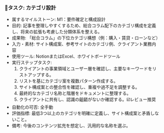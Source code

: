 ### 🔹タスク: カテゴリ設計
- 属するマイルストーン: M1：要件確定と構成設計
- 目的: 記事を整理しやすくするため、総合コラム配下のカテゴリ構成を定義し、将来の拡張も考慮した分類体系を整える。
- 成果物: 「総合コラム」の下位カテゴリ構想（例：購入・賃貸・ローンなど）
- 入力・素材: サイト構成案、参考サイトのカテゴリ例、クライアント業務内容
- 使用ツール: NotionまたはExcel、ホワイトボードツール
- 実行ステップタスク:
  1. クライアントの事業領域とユーザー層を確認し、主要なキーワードをリストアップする。
  2. リストを基にカテゴリ案を複数パターン作成する。
  3. サイト構成案との整合性を確認し、重複や過不足を調整する。
  4. 最終的なカテゴリ名称と階層をドキュメントに整理する。
  5. クライアントに共有し、認識の齟齬がないか確認する。☑️レビュー推奨
- 自動化の可否: 全手動
- 評価指標: 最低3つ以上のカテゴリを明確に定義し、サイト構成案と矛盾しないこと。
- 備考: 今後のコンテンツ拡充を想定し、汎用的な名称を選ぶ。
